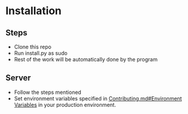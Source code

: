 # Installation

## Steps
- Clone this repo
- Run install.py as sudo
- Rest of the work will be automatically done by the program

## Server
- Follow the steps mentioned
- Set environment variables specified in [Contributing.md#Environment Variables](./Contributing.md#Environment%20Variables) in your production environment.